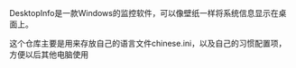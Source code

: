 DesktopInfo是一款Windows的监控软件，可以像壁纸一样将系统信息显示在桌面上。

这个仓库主要是用来存放自己的语言文件chinese.ini，以及自己的习惯配置项，方便以后其他电脑使用
